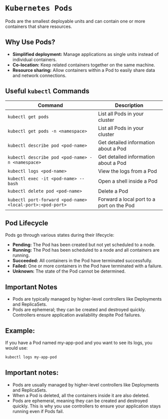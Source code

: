 # `Kubernetes Pods`

Pods are the smallest deployable units and can contain one or more containers that share resources.

## Why Use Pods?

* **Simplified deployment:** Manage applications as single units instead of individual containers.
* **Co-location:** Keep related containers together on the same machine.
* **Resource sharing:** Allow containers within a Pod to easily share data and network connections.

## Useful `kubectl` Commands

| Command | Description |
|---|---|
| `kubectl get pods` | List all Pods in your cluster |
| `kubectl get pods -n <namespace>` | List all Pods in your cluster |
| `kubectl describe pod <pod-name>` | Get detailed information about a Pod |
| `kubectl describe pod <pod-name> -n <namespace>` | Get detailed information about a Pod |
| `kubectl logs <pod-name>` | View the logs from a Pod |
| `kubectl exec -it <pod-name> -- bash` |  Open a shell inside a Pod |
| `kubectl delete pod <pod-name>` | Delete a Pod |
| `kubectl port-forward <pod-name> <local-port>:<pod-port>` | Forward a local port to a port on the Pod |


## Pod Lifecycle

Pods go through various states during their lifecycle:

* **Pending:** The Pod has been created but not yet scheduled to a node.
* **Running:** The Pod has been scheduled to a node and all containers are running.
* **Succeeded:** All containers in the Pod have terminated successfully.
* **Failed:** One or more containers in the Pod have terminated with a failure.
* **Unknown:** The state of the Pod cannot be determined.


## Important Notes

* Pods are typically managed by higher-level controllers like Deployments and ReplicaSets.
* Pods are ephemeral; they can be created and destroyed quickly. Controllers ensure application availability despite Pod failures.

## Example:

If you have a Pod named my-app-pod and you want to see its logs, you would use:

```bash
kubectl logs my-app-pod
```

## Important notes:

* Pods are usually managed by higher-level controllers like Deployments and ReplicaSets.
* When a Pod is deleted, all the containers inside it are also deleted.
* Pods are ephemeral, meaning they can be created and destroyed quickly. This is why you use controllers to ensure your application stays running even if Pods fail.
